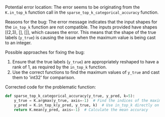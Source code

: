Potential error location: The error seems to be originating from the `K.in_top_k` function call in the `sparse_top_k_categorical_accuracy` function. 

Reasons for the bug: The error message indicates that the input shapes for the `in_top_k` function are not compatible. The inputs provided have shapes [(2,3), [], []], which causes the error. This means that the shape of the true labels (`y_true`) is causing the issue when the maximum value is being cast to an integer.

Possible approaches for fixing the bug:
1. Ensure that the true labels (`y_true`) are appropriately reshaped to have a rank of 1, as required by the `in_top_k` function.
2. Use the correct functions to find the maximum values of `y_true` and cast them to 'int32' for comparison.

Corrected code for the problematic function:
```python
def sparse_top_k_categorical_accuracy(y_true, y_pred, k=5):
    y_true = K.argmax(y_true, axis=-1)  # Find the indices of the maximum values along the last axis
    y_pred = K.in_top_k(y_pred, y_true, k)  # Use in_top_k directly on the indices
    return K.mean(y_pred, axis=-1)  # Calculate the mean accuracy
```